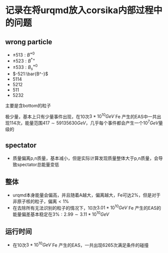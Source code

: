 # 记录在将urqmd放入corsika内部过程中的问题

## wrong particle

- $\pm513:B^{*0}$
- $\pm523:B^{*+}$
- $\pm533:B_s^{*0}$
- $-521:\bar{B^-}$
- $5114$
- $5212$
- $511$
- $5232$

主要是含bottom的粒子

极少量，基本上只有少量事件出现，在10次$3*10^{10}GeV$ Fe 产生的EAS中一共出现114次，能量范围$417\sim 59135630GeV$，几乎每个事件都会产生一个$10^{7}GeV$量级的

## spectator

- 质量偏离p,n质量，基本减小，但是实际计算发现质量整体大于p,n质量，会导致spectator总能量变低

## 整体

- urqmd本身能量会偏高，并且随着A越大，偏离越大，Fe可达$2\%$，但是对于非原子核的粒子，偏离$<1\%$
- 在去除所有无法识别的粒子的情况下，10次$3.01*10^{10}GeV$ Fe 产生的EAS的能量偏差基本稳定在$3\%:2.99\sim3.11*10^{10}GeV$

## 运行时间

- 在10次$3*10^{10}GeV$ Fe 产生的EAS，一共出现$6265$次满足条件的碰撞
